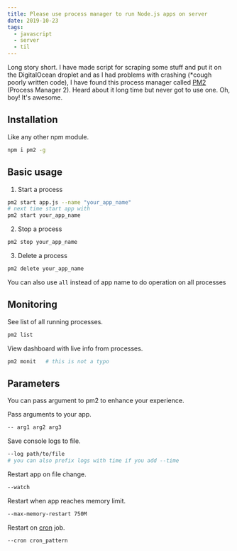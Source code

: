 ```yaml
---
title: Please use process manager to run Node.js apps on server
date: 2019-10-23
tags:
  - javascript
  - server
  - til
---
```


Long story short. I have made script for scraping some stuff and put it on the DigitalOcean droplet and as I had problems with crashing (*cough poorly written code), I have found this process manager called [PM2](http://pm2.keymetrics.io/) (Process Manager 2). Heard about it long time but never got to use one. Oh, boy! It's awesome.

## Installation

Like any other npm module.

```bash
npm i pm2 -g
```

## Basic usage

1. Start a process

```bash
pm2 start app.js --name "your_app_name"
# next time start app with
pm2 start your_app_name
```

2. Stop a process

```bash
pm2 stop your_app_name
```

3. Delete a process

```bash
pm2 delete your_app_name
```

You can also use `all` instead of app name to do operation on all processes

## Monitoring

See list of all running processes.

```bash
pm2 list
```

View dashboard with live info from processes.

```bash
pm2 monit   # this is not a typo
```

## Parameters

You can pass argument to pm2 to enhance your experience.

Pass arguments to your app.

```bash
-- arg1 arg2 arg3
```

Save console logs to file.

```bash
--log path/to/file
# you can also prefix logs with time if you add --time
```

Restart app on file change.

```bash
--watch
```

Restart when app reaches memory limit.

```bash
--max-memory-restart 750M
```

Restart on [cron](https://en.wikipedia.org/wiki/Cron) job.

```bash
--cron cron_pattern
```
